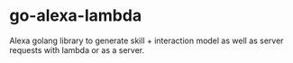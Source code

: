 # go-alexa-lambda
Alexa golang library to generate skill + interaction model as well as server requests with lambda or as a server.

